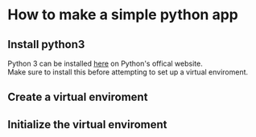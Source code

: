 # How to make a simple python app
## Install python3
Python 3 can be installed [here](https://www.python.org/downloads/) on Python's offical website.  
Make sure to install this before attempting to set up a virtual enviroment.
## Create a virtual enviroment
## Initialize the virtual enviroment
